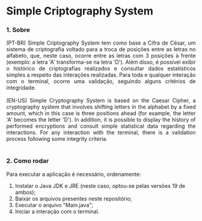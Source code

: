 # Simple Criptography System

### 1. Sobre
<div align="justify">
  (PT-BR) Simple Criptography System tem como base a Cifra de César, um sistema de criptografia voltado para a troca de posições entre as letras no alfabeto,
  que, neste caso, ocorre entre as letras com 3 posições à frente (exemplo: a letra 'A' transforma-se na letra 'D'). Além disso, é possível exibir o histórico
  de criptografias realizados e consultar dados estatísticos simples a respeito das interações realizadas. Para toda e qualquer interação com o terminal, ocorre
  uma validação, seguindo alguns critérios de integridade.
  <br><br>
  (EN-US) Simple Cryptography System is based on the Caesar Cipher, a cryptography system that involves shifting letters in the alphabet by a fixed amount, 
  which in this case is three positions ahead (for example, the letter 'A' becomes the letter 'D'). In addition, it is possible to display the history of 
  performed encryptions and consult simple statistical data regarding the interactions. For any interaction with the terminal, there is a validation process 
  following some integrity criteria.
</div>
<br>

### 2. Como rodar
Para executar a aplicação é necessário, ordenamente:
1. Instalar o Java JDK e JRE (neste caso, optou-se pelas versões 19 de ambos);
2. Baixar os arquivos presentes neste repositório;
3. Executar o arquivo "Main.java";
4. Iniciar a interação com o terminal.
